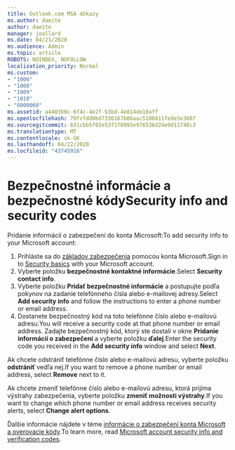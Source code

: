 ```yaml
---
title: Outlook.com MSA dôkazy
ms.author: daeite
author: daeite
manager: joallard
ms.date: 04/21/2020
ms.audience: Admin
ms.topic: article
ROBOTS: NOINDEX, NOFOLLOW
localization_priority: Normal
ms.custom:
- "1006"
- "1008"
- "1009"
- "1010"
- "8000060"
ms.assetid: a4403b0c-6f4c-4e2f-b3bd-4e814de10aff
ms.openlocfilehash: 79fcfdd0bd7336167b06aac5180411fede3e3607
ms.sourcegitcommit: 631cbb5f03e5371f0995e976536d24e9d13746c3
ms.translationtype: MT
ms.contentlocale: sk-SK
ms.lasthandoff: 04/22/2020
ms.locfileid: "43745916"
---
```

# <a name="security-info-and-security-codes"></a><span data-ttu-id="46b65-102">Bezpečnostné informácie a bezpečnostné kódy</span><span class="sxs-lookup"><span data-stu-id="46b65-102">Security info and security codes</span></span>

<span data-ttu-id="46b65-103">Pridanie informácií o zabezpečení do konta Microsoft:</span><span class="sxs-lookup"><span data-stu-id="46b65-103">To add security info to your Microsoft account:</span></span>

1. <span data-ttu-id="46b65-104">Prihláste sa do [základov zabezpečenia](https://account.microsoft.com/security) pomocou konta Microsoft.</span><span class="sxs-lookup"><span data-stu-id="46b65-104">Sign in to [Security basics](https://account.microsoft.com/security) with your Microsoft account.</span></span>
1. <span data-ttu-id="46b65-105">Vyberte položku **bezpečnostné kontaktné informácie**.</span><span class="sxs-lookup"><span data-stu-id="46b65-105">Select **Security contact info**.</span></span>
1. <span data-ttu-id="46b65-106">Vyberte položku **Pridať bezpečnostné informácie** a postupujte podľa pokynov na zadanie telefónneho čísla alebo e-mailovej adresy.</span><span class="sxs-lookup"><span data-stu-id="46b65-106">Select **Add security info** and follow the instructions to enter a phone number or email address.</span></span>
1. <span data-ttu-id="46b65-107">Dostanete bezpečnostný kód na toto telefónne číslo alebo e-mailovú adresu.</span><span class="sxs-lookup"><span data-stu-id="46b65-107">You will receive a security code at that phone number or email address.</span></span> <span data-ttu-id="46b65-108">Zadajte bezpečnostný kód, ktorý ste dostali v okne **Pridanie informácií o zabezpečení** a vyberte položku **ďalej**.</span><span class="sxs-lookup"><span data-stu-id="46b65-108">Enter the security code you received in the **Add security info** window and select **Next**.</span></span>

<span data-ttu-id="46b65-109">Ak chcete odstrániť telefónne číslo alebo e-mailovú adresu, vyberte položku **odstrániť** vedľa nej.</span><span class="sxs-lookup"><span data-stu-id="46b65-109">If you want to remove a phone number or email address, select **Remove** next to it.</span></span>

<span data-ttu-id="46b65-110">Ak chcete zmeniť telefónne číslo alebo e-mailovú adresu, ktorá prijíma výstrahy zabezpečenia, vyberte položku **zmeniť možnosti výstrahy**.</span><span class="sxs-lookup"><span data-stu-id="46b65-110">If you want to change which phone number or email address receives security alerts, select **Change alert options**.</span></span>

<span data-ttu-id="46b65-111">Ďalšie informácie nájdete v téme [informácie o zabezpečení konta Microsoft a overovacie kódy](https://support.microsoft.com/help/12428/).</span><span class="sxs-lookup"><span data-stu-id="46b65-111">To learn more, read [Microsoft account security info and verification codes](https://support.microsoft.com/help/12428/).</span></span>